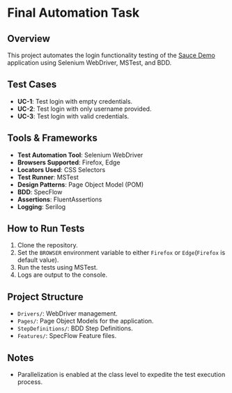 ﻿# Final Automation Task

## Overview
This project automates the login functionality testing of the [Sauce Demo](https://www.saucedemo.com/) application using Selenium WebDriver, MSTest, and BDD.

## Test Cases
- **UC-1**: Test login with empty credentials.
- **UC-2**: Test login with only username provided.
- **UC-3**: Test login with valid credentials.

## Tools & Frameworks
- **Test Automation Tool**: Selenium WebDriver
- **Browsers Supported**: Firefox, Edge
- **Locators Used**: CSS Selectors
- **Test Runner**: MSTest
- **Design Patterns**: Page Object Model (POM)
- **BDD**: SpecFlow
- **Assertions**: FluentAssertions
- **Logging**: Serilog

## How to Run Tests
1. Clone the repository.
2. Set the `BROWSER` environment variable to either `Firefox` or `Edge`(`Firefox` is default value).
3. Run the tests using MSTest.
4. Logs are output to the console.

## Project Structure
- `Drivers/`: WebDriver management.
- `Pages/`: Page Object Models for the application.
- `StepDefinitions/`: BDD Step Definitions.
- `Features/`: SpecFlow Feature files.

## Notes
- Parallelization is enabled at the class level to expedite the test execution process.
